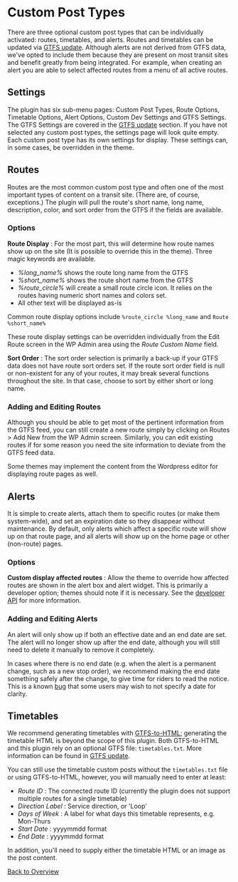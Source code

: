 # Custom Post Types

There are three optional custom post types that can be individually activated: routes, timetables, and alerts. Routes and timetables can be updated via [GTFS update](gtfs-update.md). Although alerts are not derived from GTFS data, we've opted to include them because they are present on most transit sites and benefit greatly from being integrated. For example, when creating an alert you are able to select affected routes from a menu of all active routes.

## Settings

The plugin has six sub-menu pages: Custom Post Types, Route Options, Timetable Options, Alert Options, Custom Dev Settings and GTFS Settings. The GTFS Settings are covered in the [GTFS update](gtfs-update.md) section. If you have not selected any custom post types, the settings page will look quite empty. Each custom post type has its own settings for display. These settings can, in some cases, be overridden in the theme.

## Routes

Routes are the most common custom post type and often one of the most important types of content on a transit site. (There are, of course, exceptions.) The plugin will pull the route's short name, long name, description, color, and sort order from the GTFS if the fields are available. 

### Options

**Route Display** : For the most part, this will determine how route names show up on the site (It is possible to override this in the theme). Three magic keywords are available.

* *%long_name%* shows the route long name from the GTFS
* *%short_name%* shows the route short name from the GTFS
* *%route_circle%* will create a small route circle icon. It relies on the routes having numeric short names and colors set.
* All other text will be displayed as-is

Common route display options include `%route_circle %long_name` and `Route %short_name%`

These route display settings can be overridden individually from the Edit Route screen in the WP Admin area using the *Route Custom Name* field. 

**Sort Order** : The sort order selection is primarily a back-up if your GTFS data does not have route sort orders set. If the route sort order field is null or non-existent for any of your routes, it may break several functions throughout the site. In that case, choose to sort by either short or long name.

### Adding and Editing Routes

Although you should be able to get most of the pertinent information from the GTFS feed, you can still create a new route simply by clicking on Routes > Add New from the WP Admin screen. Similarly, you can edit existing routes if for some reason you need the site information to deviate from the GTFS feed data. 

Some themes may implement the content from the Wordpress editor for displaying route pages as well. 

## Alerts

It is simple to create alerts, attach them to specific routes (or make them system-wide), and set an expiration date so they disappear without maintenance. By default, only alerts which affect a specific route will show up on that route page, and all alerts will show up on the home page or other (non-route) pages.

### Options

**Custom display affected routes** : Allow the theme to override how affected routes are shown in the alert box and alert widget. This is primarily a developer option; themes should note if it is necessary. See the [developer API](api.md) for more information.

### Adding and Editing Alerts

An alert will only show up if both an effective date and an end date are set. The alert will no longer show up after the end date, although you will still need to delete it manually to remove it completely. 

In cases where there is no end date (e.g. when the alert is a permanent change, such as a new stop order), we recommend making the end date something safely after the change, to give time for riders to read the notice. This is a known [bug](https://github.com/trilliumtransit/transit-custom-posts/issues/1) that some users may wish to not specify a date for clarity.

## Timetables

We recommend generating timetables with [GTFS-to-HTML](https://github.com/BlinkTagInc/gtfs-to-html); generating the timetable HTML is beyond the scope of this plugin. Both GTFS-to-HTML and this plugin rely on an optional GTFS file: `timetables.txt`. More information can be found in [GTFS update](gtfs-update.md).

You can still use the timetable custom posts without the `timetables.txt` file or using GTFS-to-HTML, however, you will manually need to enter at least:

* *Route ID* : The connected route ID (currently the plugin does not support multiple routes for a single timetable)
* *Direction Label* : Service direction, or 'Loop'
* *Days of Week* : A label for what days this timetable represents, e.g. Mon-Thurs
* *Start Date* : yyyymmdd format
* *End Date* : yyyymmdd format

In addition, you'll need to supply either the timetable HTML or an image as the post content. 


[Back to Overview](index.md)